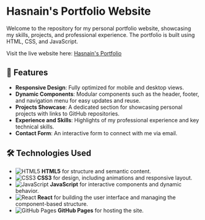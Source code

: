 # Hasnain's Portfolio Website

Welcome to the repository for my personal portfolio website, showcasing my skills, projects, and professional experience. The portfolio is built using HTML, CSS, and JavaScript.

Visit the live website here: [Hasnain's Portfolio](https://hasnain7861.github.io/)

## 🌟 Features

- **Responsive Design**: Fully optimized for mobile and desktop views.
- **Dynamic Components**: Modular components such as the header, footer, and navigation menu for easy updates and reuse.
- **Projects Showcase**: A dedicated section for showcasing personal projects with links to GitHub repositories.
- **Experience and Skills**: Highlights of my professional experience and key technical skills.
- **Contact Form**: An interactive form to connect with me via email.

## 🛠️ Technologies Used

- ![HTML5](https://img.shields.io/badge/-HTML5-E34F26?style=flat&logo=html5&logoColor=white) **HTML5** for structure and semantic content.
- ![CSS3](https://img.shields.io/badge/-CSS3-1572B6?style=flat&logo=css3&logoColor=white) **CSS3** for design, including animations and responsive layout.
- ![JavaScript](https://img.shields.io/badge/-JavaScript-F7DF1E?style=flat&logo=javascript&logoColor=black) **JavaScript** for interactive components and dynamic behavior.
- ![React](https://img.shields.io/badge/-React-61DAFB?style=flat&logo=react&logoColor=black) **React** for building the user interface and managing the component-based structure.
- ![GitHub Pages](https://img.shields.io/badge/-GitHub%20Pages-181717?style=flat&logo=github&logoColor=white) **GitHub Pages** for hosting the site.
